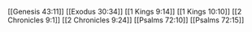 [[Genesis 43:11]]
[[Exodus 30:34]]
[[1 Kings 9:14]]
[[1 Kings 10:10]]
[[2 Chronicles 9:1]]
[[2 Chronicles 9:24]]
[[Psalms 72:10]]
[[Psalms 72:15]]
